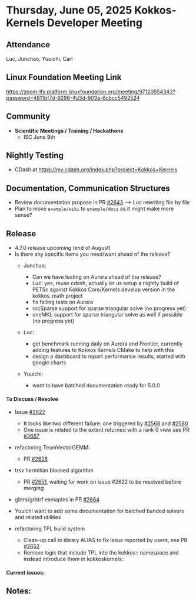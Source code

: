 # Thursday, June 05, 2025 Kokkos-Kernels Developer Meeting

## Attendance
Luc, Junchao, Yuuichi, Carl

## Linux Foundation Meeting Link

https://zoom-lfx.platform.linuxfoundation.org/meeting/97120554343?password=4811bf7d-9296-4d3d-903a-6cbcc5492524

## Community
  
- **Scientific Meetings / Training / Hackathons**
  - ISC June 9th

## Nightly Testing

  - CDash at https://my.cdash.org/index.php?project=Kokkos+Kernels

## Documentation, Communication Structures

  - Review documentation propose in PR [#2643](https://github.com/kokkos/kokkos-kernels/pull/2643) --> Luc rewriting file by file
  - Plan to move `example/wiki` to `example/docs` as it might make more sense?

## Release

- 4.7.0 release upcoming (end of August)
- Is there any specific items you need/want ahead of the release?
  - Junchao:
    - Can we have testing on Aurora ahead of the release?
    - Luc: yes, reuse cdash, actually let us setup a nightly build of PETSc against Kokkos Core/Kernels develop version in the kokkos_math project 
    - fix failing tests on Aurora
    - rocSparse support for sparse triangular solve (no progress yet)
    - oneMKL support for sparse triangular solve as well if possible (no progress yet)

  - Luc:
    - get benchmark running daily on Aurora and Frontier, currently adding features to Kokkos Kernels CMake to help with this
    - design a dashboard to report performance results, started with google charts
   
  - Yuuichi:
    - want to have batched documentation ready for 5.0.0

#### To Discuss / Resolve

- Issue [#2622](https://github.com/kokkos/kokkos-kernels/issues/2622)
  - It looks like two different failure: one triggered by [#2568](https://github.com/kokkos/kokkos-kernels/issues/2568) and [#2580](https://github.com/kokkos/kokkos-kernels/issues/2580)
  - One issue is related to the extent returned with a rank 0 view see PR [#2667](https://github.com/kokkos/kokkos-kernels/pull/2667)

- refactoring TeamVectorGEMM:
  - PR [#2628](https://github.com/kokkos/kokkos-kernels/pull/2628)

- trsv hermitian blocked algorithm
  - PR [#2651](https://github.com/kokkos/kokkos-kernels/pull/2651), waiting for work on issue #2622 to be resolved before merging

- gbtrs/grbtrf exmaples in PR [#2664](https://github.com/kokkos/kokkos-kernels/pull/2664)

- Yuuichi want to add some documentation for batched banded solvers and related utilities

- refactoring TPL build system
  - Clean-up call to library ALIAS to fix issue reported by users, see PR [#2652](https://github.com/kokkos/kokkos-kernels/pull/2652)
  - Remove logic that include TPL into the kokkos:: namespace and instead introduce them in kokkoskernels::

#### Current issues:



## Notes:
